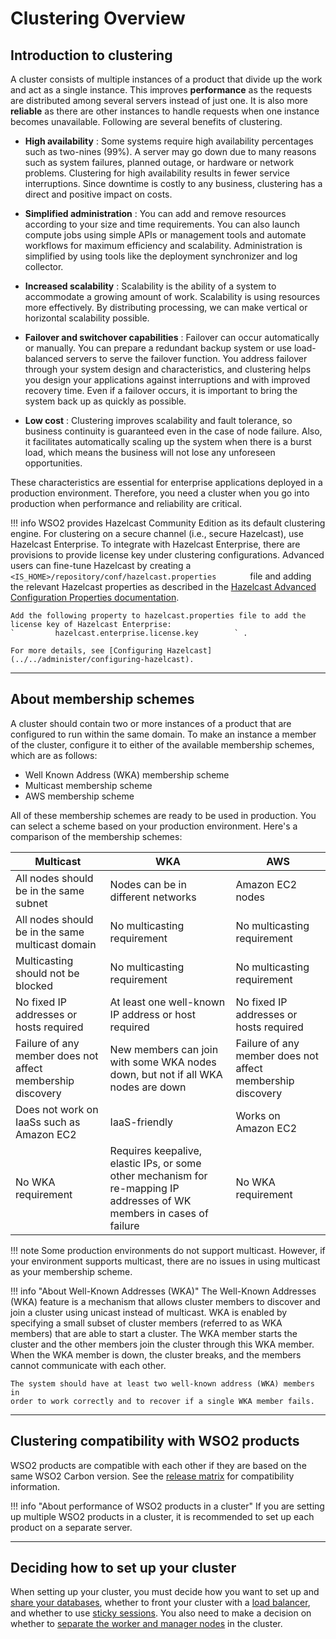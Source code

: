 # Clustering Overview

## Introduction to clustering

A cluster consists of multiple instances of a product that divide up the
work and act as a single instance. This improves **performance** as the
requests are distributed among several servers instead of just one. It
is also more **reliable** as there are other instances to handle requests
when one instance becomes unavailable. Following are several benefits of 
clustering.


-   **High availability** : Some systems require high availability
    percentages such as two-nines (99%). A server may go down due to many
    reasons such as system failures, planned outage, or hardware or
    network problems. Clustering for high availability results in fewer
    service interruptions. Since downtime is costly to any business,
    clustering has a direct and positive impact on costs.

-   **Simplified administration** : You can add and remove resources
    according to your size and time requirements. You can also launch
    compute jobs using simple APIs or management tools and automate
    workflows for maximum efficiency and scalability. Administration is
    simplified by using tools like the deployment synchronizer and log
    collector.

-   **Increased scalability** : Scalability is the ability of a system
    to accommodate a growing amount of work. Scalability is using
    resources more effectively. By distributing processing, we can make
    vertical or horizontal scalability possible.

-   **Failover and switchover capabilities** : Failover can occur
    automatically or manually. You can prepare a redundant backup system
    or use load-balanced servers to serve the failover function. You
    address failover through your system design and characteristics, and
    clustering helps you design your applications against interruptions
    and with improved recovery time. Even if a failover occurs, it is
    important to bring the system back up as quickly as possible.

-   **Low cost** : Clustering improves scalability and fault tolerance,
    so business continuity is guaranteed even in the case of node
    failure. Also, it facilitates automatically scaling up the system
    when there is a burst load, which means the business will not lose
    any unforeseen opportunities.

These characteristics are essential for enterprise applications deployed
in a production environment. Therefore, you need a cluster when you go into
production when performance and reliability are critical.

!!! info
    WSO2 provides Hazelcast Community Edition as its default
    clustering engine. For clustering on a secure channel (i.e., secure
    Hazelcast), use Hazelcast Enterprise. To integrate with Hazelcast
    Enterprise, there are provisions to provide license key under clustering
    configurations. Advanced users can fine-tune Hazelcast by creating a
    `         <IS_HOME>/repository/conf/hazelcast.properties        `
    file and adding the relevant Hazelcast properties as described in the
    [Hazelcast Advanced Configuration Properties
    documentation](https://docs.hazelcast.org/docs/3.0/manual/html/ch12s06.html).
    
    Add the following property to hazelcast.properties file to add the
    license key of Hazelcast Enterprise:
    `         hazelcast.enterprise.license.key        ` .
    
    For more details, see [Configuring Hazelcast](../../administer/configuring-hazelcast).

------------------------------------------------------------------------

## About membership schemes

A cluster should contain two or more instances of a product that are
configured to run within the same domain. To make an instance a member
of the cluster, configure it to either of the available membership
schemes, which are as follows:

-   Well Known Address (WKA) membership scheme
-   Multicast membership scheme
-   AWS membership scheme

All of these membership schemes are ready to be used in production. You
can select a scheme based on your production environment. Here's a comparison of
the membership schemes:

| Multicast                                                  | WKA                                                                                                                    | AWS                                                        |
|------------------------------------------------------------|------------------------------------------------------------------------------------------------------------------------|------------------------------------------------------------|
| All nodes should be in the same subnet                     | Nodes can be in different networks                                                                                     | Amazon EC2 nodes                                           |
| All nodes should be in the same multicast domain           | No multicasting requirement                                                                                            | No multicasting requirement                                |
| Multicasting should not be blocked                         | No multicasting requirement                                                                                            | No multicasting requirement                                |
| No fixed IP addresses or hosts required                    | At least one well-known IP address or host required                                                                    | No fixed IP addresses or hosts required                    |
| Failure of any member does not affect membership discovery | New members can join with some WKA nodes down, but not if all WKA nodes are down                                       | Failure of any member does not affect membership discovery |
| Does not work on IaaSs such as Amazon EC2                  | IaaS-friendly                                                                                                          | Works on Amazon EC2                                        |
| No WKA requirement                                         | Requires keepalive, elastic IPs, or some other mechanism for re-mapping IP addresses of WK members in cases of failure | No WKA requirement                                         |

!!! note
    Some production environments do not support multicast.
    However, if your environment supports multicast, there are no issues in
    using multicast as your membership scheme.

!!! info "About Well-Known Addresses (WKA)"
    The Well-Known Addresses (WKA) feature is a mechanism that allows
    cluster members to discover and join a cluster using unicast instead of
    multicast. WKA is enabled by specifying a small subset of cluster
    members (referred to as WKA members) that are able to start a
    cluster. The WKA member starts the cluster and the other members join
    the cluster through this WKA member. When the WKA member is down, the
    cluster breaks, and the members cannot communicate with each other.

    The system should have at least two well-known address (WKA) members in
    order to work correctly and to recover if a single WKA member fails.

------------------------------------------------------------------------

## Clustering compatibility with WSO2 products

WSO2 products are compatible with each other if they are based on the
same WSO2 Carbon version. See the [release
matrix](http://wso2.com/products/carbon/release-matrix/) for
compatibility information.

!!! info "About performance of WSO2 products in a cluster"
    If you are setting up multiple WSO2 products in a cluster, it is
    recommended to set up each product on a separate server. 

------------------------------------------------------------------------

## Deciding how to set up your cluster

When setting up your cluster, you must decide how you want to set up and
[share your databases](../../administer/sharing-databases-in-a-cluster), whether to
front your cluster with a [load balancer](../../administer/load-balancing), and
whether to use [sticky sessions](../../administer/sticky-sessions-with-manager-nodes).
You also need to make a decision on whether to [separate the worker and
manager nodes](../../administer/security-guidelines-for-production-deployment) in the
cluster.
